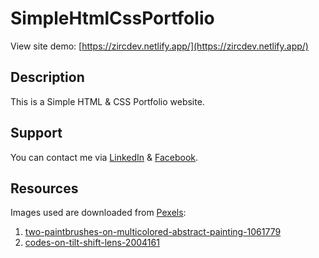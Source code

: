# SimpleHtmlCssPortfolio
View site demo: [https://zircdev.netlify.app/](https://zircdev.netlify.app/)

## Description
This is a Simple HTML & CSS Portfolio website.

## Support
You can contact me via [LinkedIn](https://www.linkedin.com/in/cx31-uiuxdev/) & [Facebook](https://www.facebook.com/zircitsolutions).

## Resources
Images used are downloaded from [Pexels](https://www.pexels.com/):
  1. [two-paintbrushes-on-multicolored-abstract-painting-1061779](https://www.pexels.com/photo/two-paintbrushes-on-multicolored-abstract-painting-1061779)
  2. [codes-on-tilt-shift-lens-2004161](https://www.pexels.com/photo/codes-on-tilt-shift-lens-2004161)
